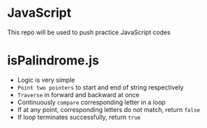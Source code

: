 # JavaScript
This repo will be used to push practice JavaScript codes

# isPalindrome.js
* Logic is very simple
* `Point two pointers` to start and end of string respectively
* `Traverse` in forward and backward at once 
* Continuously `compare` corresponding letter in a loop
* If at any point, corresponding letters do not match, return `false`
* If loop terminates successfully, return `true`